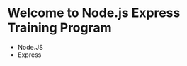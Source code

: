 Welcome to Node.js Express Training Program
==============================================
* Node.JS
* Express
